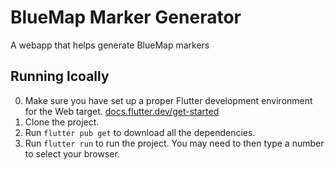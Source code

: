 # BlueMap Marker Generator
A webapp that helps generate BlueMap markers

## Running lcoally
0. Make sure you have set up a proper Flutter development environment for the Web target. [docs.flutter.dev/get-started](https://docs.flutter.dev/get-started)
1. Clone the project.
2. Run `flutter pub get` to download all the dependencies.
3. Run `flutter run` to run the project. You may need to then type a number to select your browser.

